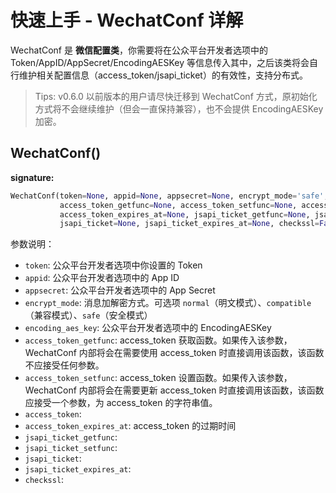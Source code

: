 # 快速上手 - WechatConf 详解

WechatConf 是 **微信配置类**，你需要将在公众平台开发者选项中的 Token/AppID/AppSecret/EncodingAESKey 等信息传入其中，之后该类将会自行维护相关配置信息（access_token/jsapi_ticket）的有效性，支持分布式。

> Tips: v0.6.0 以前版本的用户请尽快迁移到 WechatConf 方式，原初始化方式将不会继续维护（但会一直保持兼容），也不会提供 EncodingAESKey 加密。

## WechatConf()

**signature:** 

```python
WechatConf(token=None, appid=None, appsecret=None, encrypt_mode='safe', encoding_aes_key=None,
           access_token_getfunc=None, access_token_setfunc=None, access_token=None, 
           access_token_expires_at=None, jsapi_ticket_getfunc=None, jsapi_ticket_setfunc=None, 
           jsapi_ticket=None, jsapi_ticket_expires_at=None, checkssl=False)
```

参数说明：

* `token`: 公众平台开发者选项中你设置的 Token
* `appid`: 公众平台开发者选项中的 App ID
* `appsecret`: 公众平台开发者选项中的 App Secret
* `encrypt_mode`: 消息加解密方式。可选项 `normal`（明文模式）、`compatible`（兼容模式）、`safe`（安全模式）
* `encoding_aes_key`: 公众平台开发者选项中的 EncodingAESKey
* `access_token_getfunc`: access_token 获取函数。如果传入该参数，WechatConf 内部将会在需要使用 access_token 时直接调用该函数，该函数不应接受任何参数。
* `access_token_setfunc`: access_token 设置函数。如果传入该参数，WechatConf 内部将会在需要更新 access_token 时直接调用该函数，该函数应接受一个参数，为 access_token 的字符串值。
* `access_token`: 
* `access_token_expires_at`: access_token 的过期时间
* `jsapi_ticket_getfunc`:
* `jsapi_ticket_setfunc`:
* `jsapi_ticket`: 
* `jsapi_ticket_expires_at`:
* `checkssl`: 

